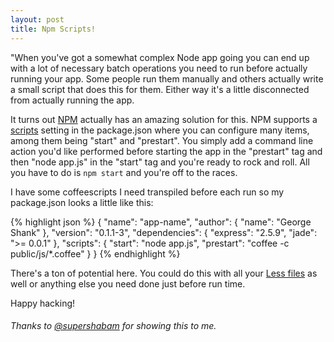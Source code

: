 ```yaml
---
layout: post
title: Npm Scripts!
---
```

"When you've got a somewhat complex Node app going you can end up with a lot of necessary batch operations you need to run before actually running your app. Some people run them manually and others actually write a small script that does this for them. Either way it's a little disconnected from actually running the app.

It turns out <a href="http://npmjs.org">NPM</a> actually has an amazing solution for this. NPM supports a <a href="http://npmjs.org/doc/scripts.html">scripts</a> setting in the package.json  where you can configure many items, among them being "start" and "prestart". You simply add a command line action you'd like performed before starting the app in the "prestart" tag  and then "node app.js" in the "start" tag and you're ready to rock and roll. All you have to do is <code>npm start</code> and you're off to the races.

I have some coffeescripts I need transpiled before each run so my package.json looks a little like this:

{% highlight json %}
{
  "name": "app-name",
  "author": {
    "name": "George Shank"
  },
  "version": "0.1.1-3",
  "dependencies": {
    "express": "2.5.9",
    "jade": ">= 0.0.1"
  },
  "scripts": {
    "start": "node app.js",
    "prestart": "coffee -c public/js/*.coffee"
  }
}
{% endhighlight %}

There's a ton of potential here. You could do this with all your <a href="http://lesscss.org">Less files</a> as well or anything else you need done just before run time.

Happy hacking!

<h6>Thanks to <a href="http://twitter.com/supershabam">@supershabam</a> for showing this to me.</h6>
